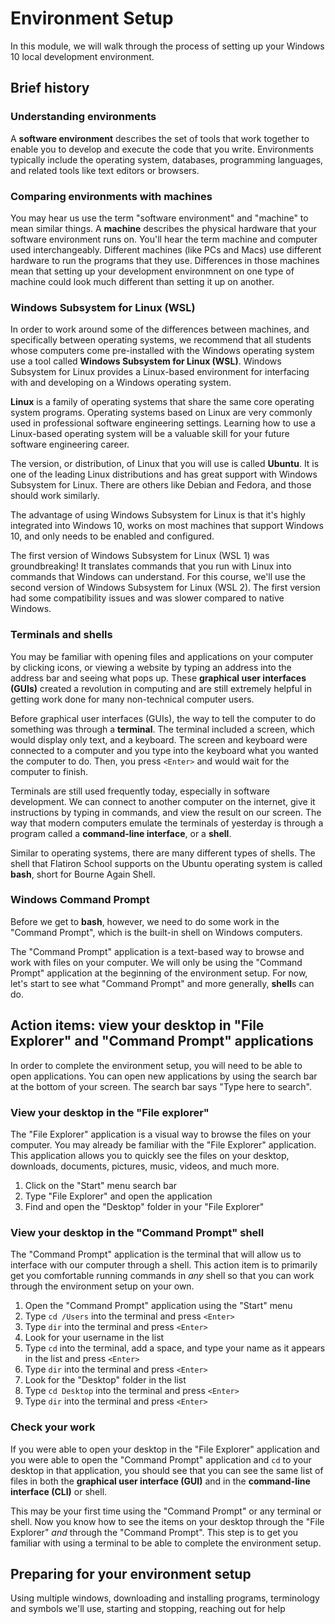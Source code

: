 # Environment Setup

In this module, we will walk through the process of setting up your Windows 10
local development environment.

## Brief history

### Understanding environments

A **software environment** describes the set of tools that work together to enable you to develop and execute the code that you write. Environments typically include the operating system, databases, programming languages, and related tools like text editors or browsers.

### Comparing environments with machines

You may hear us use the term "software environment" and "machine" to mean similar things. A **machine** describes the physical hardware that your software environment runs on. You'll hear the term machine and computer used interchangeably. Different machines (like PCs and Macs) use different hardware to run the programs that they use. Differences in those machines mean that setting up your development environmnent on one type of machine could look much different than setting it up on another.

### Windows Subsystem for Linux (WSL)

In order to work around some of the differences between machines, and specifically between operating systems, we recommend that all students whose computers come pre-installed with the Windows operating system use a tool called **Windows Subsystem for Linux (WSL)**. Windows Subsystem for Linux provides a Linux-based environment for interfacing with and developing on a Windows operating system.

**Linux** is a family of operating systems that share the same core operating system programs. Operating systems based on Linux are very commonly used in professional software engineering settings. Learning how to use a Linux-based operating system will be a valuable skill for your future software engineering career.

The version, or distribution, of Linux that you will use is called **Ubuntu**. It is one of the leading Linux distributions and has great support with Windows Subsystem for Linux. There are others like Debian and Fedora, and those should work similarly.

The advantage of using Windows Subsystem for Linux is that it's highly integrated into Windows 10, works on most machines that support Windows 10, and only needs to be enabled and configured.

The first version of Windows Subsystem for Linux (WSL 1) was groundbreaking! It translates commands that you run with Linux into commands that Windows can understand. For this course, we'll use the second version of Windows Subsystem for Linux (WSL 2). The first version had some compatibility issues and was slower compared to native Windows.

### Terminals and shells

You may be familiar with opening files and applications on your computer by clicking icons, or viewing a website by typing an address into the address bar and seeing what pops up. These **graphical user interfaces (GUIs)** created a revolution in computing and are still extremely helpful in getting work done for many non-technical computer users.

Before graphical user interfaces (GUIs), the way to tell the computer to do something was through a **terminal**. The terminal included a screen, which would display only text, and a keyboard. The screen and keyboard were connected to a computer and you type into the keyboard what you wanted the computer to do. Then, you press `<Enter>` and would wait for the computer to finish.

Terminals are still used frequently today, especially in software development. We can connect to another computer on the internet, give it instructions by typing in commands, and view the result on our screen. The way that modern computers emulate the terminals of yesterday is through a program called a **command-line interface**, or a **shell**.

Similar to operating systems, there are many different types of shells. The shell that Flatiron School supports on the Ubuntu operating system is called **bash**, short for Bourne Again Shell.

### Windows Command Prompt

Before we get to **bash**, however, we need to do some work in the "Command Prompt", which is the built-in shell on Windows computers.

The "Command Prompt" application is a text-based way to browse and work with files on your computer. We will only be using the "Command Prompt" application at the beginning of the environment setup. For now, let's start to see what "Command Prompt" and more generally, **shell**s can do.

## Action items: view your desktop in "File Explorer" and "Command Prompt" applications

In order to complete the environment setup, you will need to be able to open applications. You can open new applications by using the search bar at the bottom of your screen. The search bar says "Type here to search".

### View your desktop in the "File explorer"

The "File Explorer" application is a visual way to browse the files on your computer. You may already be familiar with the "File Explorer" application. This application allows you to quickly see the files on your desktop, downloads, documents, pictures, music, videos, and much more.

1. Click on the "Start" menu search bar
2. Type "File Explorer" and open the application
3. Find and open the "Desktop" folder in your "File Explorer"

### View your desktop in the "Command Prompt" shell

The "Command Prompt" application is the terminal that will allow us to interface with our computer through a shell. This action item is to primarily get you comfortable running commands in _any_ shell so that you can work through the environment setup on your own.

1. Open the "Command Prompt" application using the "Start" menu
2. Type `cd /Users` into the terminal and press `<Enter>`
3. Type `dir` into the terminal and press `<Enter>`
4. Look for your username in the list
5. Type `cd` into the terminal, add a space, and type your name as it appears in the list and press `<Enter>`
6. Type `dir` into the terminal and press `<Enter>`
7. Look for the "Desktop" folder in the list
8. Type `cd Desktop` into the terminal and press `<Enter>`
9. Type `dir` into the terminal and press `<Enter>`

### Check your work

If you were able to open your desktop in the "File Explorer" application and you were able to open the "Command Prompt" application and `cd` to your desktop in that application, you should see that you can see the same list of files in both the **graphical user interface (GUI)** and in the **command-line interface (CLI)** or shell.

This may be your first time using the "Command Prompt" or any terminal or shell. Now you know how to see the items on your desktop through the "File Explorer" _and_ through the "Command Prompt". This step is to get you familiar with using a terminal to be able to complete the environment setup.

## Preparing for your environment setup

Using multiple windows, downloading and installing programs, terminology and symbols we'll use, starting and stopping, reaching out for help
